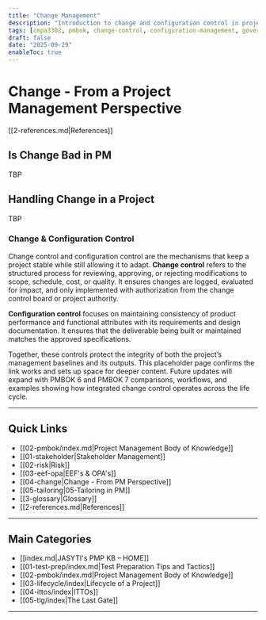 ```yaml
---
title: "Change Management"
description: "Introduction to change and configuration control in project management."
tags: [cmpa3302, pmbok, change-control, configuration-management, governance]
draft: false
date: "2025-09-29"
enableToc: true
---
```



# Change - From a Project Management Perspective
 [[2-references.md|References]]
## Is Change Bad in PM
TBP

## Handling Change in a Project
TBP
### Change & Configuration Control
Change control and configuration control are the mechanisms that keep a project stable while still allowing it to adapt. **Change control** refers to the structured process for reviewing, approving, or rejecting modifications to scope, schedule, cost, or quality. It ensures changes are logged, evaluated for impact, and only implemented with authorization from the change control board or project authority.  

**Configuration control** focuses on maintaining consistency of product performance and functional attributes with its requirements and design documentation. It ensures that the deliverable being built or maintained matches the approved specifications.  

Together, these controls protect the integrity of both the project’s management baselines and its outputs. This placeholder page confirms the link works and sets up space for deeper content. Future updates will expand with PMBOK 6 and PMBOK 7 comparisons, workflows, and examples showing how integrated change control operates across the life cycle.

---
## Quick Links

- [[02-pmbok/index.md|Project Management Body of Knowledge]]
- [[01-stakeholder|Stakeholder Management]]
- [[02-risk|Risk]]
- [[03-eef-opa|EEF's & OPA's]]  
- [[04-change|Change - From PM Perspective]]
- [[05-tailoring|05-Tailoring in PM]]
- [[3-glossary|Glossary]]
- [[2-references.md|References]]

---
## Main Categories

- [[index.md|JASYTI's PMP KB – HOME]]
- [[01-test-prep/index.md|Test Preparation Tips and Tactics]]
- [[02-pmbok/index.md|Project Management Body of Knowledge]] 
- [[03-lifecycle/index|Lifecycle of a Project]]
- [[04-ittos/index|ITTOs]]
- [[05-tlg/index|The Last Gate]]

---
